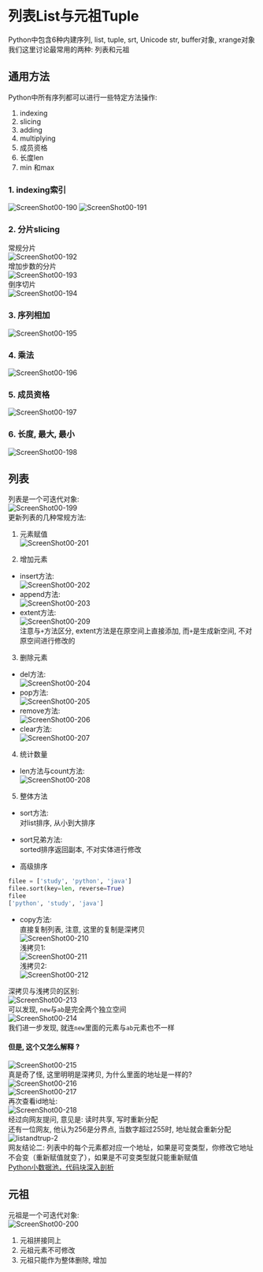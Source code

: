 列表List与元祖Tuple
====
Python中包含6种内建序列, list, tuple, srt, Unicode str, buffer对象, xrange对象  
我们这里讨论最常用的两种: 列表和元祖  

## 通用方法  
Python中所有序列都可以进行一些特定方法操作:    
1. indexing    
2. slicing   
3. adding  
4. multiplying    
5. 成员资格    
6. 长度len  
7. min 和max    

### 1. indexing索引   
![ScreenShot00-190](https://github.com/KissMyLady/Python/blob/master/Img/ScreenShot00190.jpg) 
![ScreenShot00-191](https://github.com/KissMyLady/Python/blob/master/Img/ScreenShot00191.jpg)  

### 2. 分片slicing  
常规分片  
![ScreenShot00-192](https://github.com/KissMyLady/Python/blob/master/Img/ScreenShot00192.jpg)    
增加步数的分片     
![ScreenShot00-193](https://github.com/KissMyLady/Python/blob/master/Img/ScreenShot00193.jpg)    
倒序切片  
![ScreenShot00-194](https://github.com/KissMyLady/Python/blob/master/Img/ScreenShot00194.jpg)  

### 3. 序列相加  
![ScreenShot00-195](https://github.com/KissMyLady/Python/blob/master/Img/ScreenShot00195.jpg) 

### 4. 乘法  
![ScreenShot00-196](https://github.com/KissMyLady/Python/blob/master/Img/ScreenShot00196.jpg)    

### 5. 成员资格  
![ScreenShot00-197](https://github.com/KissMyLady/Python/blob/master/Img/ScreenShot00197.jpg)    

### 6. 长度, 最大, 最小  
![ScreenShot00-198](https://github.com/KissMyLady/Python/blob/master/Img/ScreenShot00198.jpg)  


## 列表  
列表是一个可迭代对象:    
![ScreenShot00-199](https://github.com/KissMyLady/Python/blob/master/Img/ScreenShot00199.jpg)  
更新列表的几种常规方法:  
1. 元素赋值  
![ScreenShot00-201](https://github.com/KissMyLady/Python/blob/master/Img/ScreenShot00201.jpg)    

2. 增加元素  
* insert方法:  
![ScreenShot00-202](https://github.com/KissMyLady/Python/blob/master/Img/ScreenShot00202.jpg)       
* append方法:    
![ScreenShot00-203](https://github.com/KissMyLady/Python/blob/master/Img/ScreenShot00203.jpg)  
* extent方法:  
![ScreenShot00-209](https://github.com/KissMyLady/Python/blob/master/Img/ScreenShot00209.jpg)   
注意与`+`方法区分, extent方法是在原空间上直接添加, 而`+`是生成新空间, 不对原空间进行修改的  

3. 删除元素    
* del方法:    
![ScreenShot00-204](https://github.com/KissMyLady/Python/blob/master/Img/ScreenShot00204.jpg)    
* pop方法:   
![ScreenShot00-205](https://github.com/KissMyLady/Python/blob/master/Img/ScreenShot00205.jpg)    
* remove方法:    
![ScreenShot00-206](https://github.com/KissMyLady/Python/blob/master/Img/ScreenShot00206.jpg)  
* clear方法:    
![ScreenShot00-207](https://github.com/KissMyLady/Python/blob/master/Img/ScreenShot00207.jpg)    

4. 统计数量     
* len方法与count方法:    
![ScreenShot00-208](https://github.com/KissMyLady/Python/blob/master/Img/ScreenShot00208.jpg)      

5. 整体方法  
* sort方法:  
对list排序, 从小到大排序  
* sort兄弟方法:    
sorted排序返回副本, 不对实体进行修改  

* 高级排序   
```Python
filee = ['study', 'python', 'java']
filee.sort(key=len, reverse=True)
filee
['python', 'study', 'java']
```

* copy方法:  
直接复制列表, 注意, 这里的复制是深拷贝    
![ScreenShot00-210](https://github.com/KissMyLady/Python/blob/master/Img/ScreenShot00210.jpg)  
浅拷贝1:    
![ScreenShot00-211](https://github.com/KissMyLady/Python/blob/master/Img/ScreenShot00211.jpg)  
浅拷贝2:    
![ScreenShot00-212](https://github.com/KissMyLady/Python/blob/master/Img/ScreenShot00212.jpg)  

深拷贝与浅拷贝的区别:  
![ScreenShot00-213](https://github.com/KissMyLady/Python/blob/master/Img/ScreenShot00213.jpg)    
可以发现, `new`与`ab`是完全两个独立空间  
![ScreenShot00-214](https://github.com/KissMyLady/Python/blob/master/Img/ScreenShot00214.jpg)   
我们进一步发现, 就连`new`里面的元素与`ab`元素也不一样    

#### 但是, 这个又怎么解释 ?    
![ScreenShot00-215](https://github.com/KissMyLady/Python/blob/master/Img/ScreenShot00215.jpg)    
真是奇了怪, 这里明明是深拷贝, 为什么里面的地址是一样的?    
![ScreenShot00-216](https://github.com/KissMyLady/Python/blob/master/Img/ScreenShot00216.jpg)    
![ScreenShot00-217](https://github.com/KissMyLady/Python/blob/master/Img/ScreenShot00217.jpg)  
再次查看id地址:   
![ScreenShot00-218](https://github.com/KissMyLady/Python/blob/master/Img/ScreenShot00218.jpg)  
经过向网友提问, 意见是: 读时共享, 写时重新分配  
还有一位网友, 他认为256是分界点, 当数字超过255时, 地址就会重新分配   
![listandtrup-2](https://github.com/KissMyLady/Python/blob/master/Img/listandtrup-2.png)  
网友结论二: 列表中的每个元素都对应一个地址，如果是可变类型，你修改它地址不会变（重新赋值就变了），如果是不可变类型就只能重新赋值  
[Python小数据池，代码块深入剖析](https://www.cnblogs.com/jin-xin/articles/9439483.html)  

## 元祖
元祖是一个可迭代对象:    
![ScreenShot00-200](https://github.com/KissMyLady/Python/blob/master/Img/ScreenShot00200.jpg)     
1. 元祖拼接同上  
2. 元祖元素不可修改   
3. 元祖只能作为整体删除, 增加  

